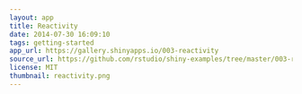 ```yaml
---
layout: app
title: Reactivity
date: 2014-07-30 16:09:10
tags: getting-started
app_url: https://gallery.shinyapps.io/003-reactivity
source_url: https://github.com/rstudio/shiny-examples/tree/master/003-reactivity
license: MIT
thumbnail: reactivity.png
---
```

